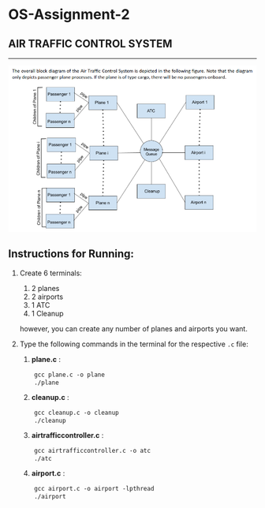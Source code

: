 # OS-Assignment-2
## AIR TRAFFIC CONTROL SYSTEM

---

<img alt="image" width="821" src="flowchart.png">


## Instructions for Running:
1. Create 6 terminals:
    1. 2 planes
    2. 2 airports
    3. 1 ATC
    4. 1 Cleanup

    however, you can create any number of planes and airports you want.

2. Type the following commands in the terminal for the respective `.c` file:
    1. **plane.c** : 
    ``` 
        gcc plane.c -o plane
        ./plane
    ```
    2. **cleanup.c** :
    ``` 
        gcc cleanup.c -o cleanup
        ./cleanup
    ```
    3. **airtrafficcontroller.c** :
    ``` 
        gcc airtrafficcontroller.c -o atc
        ./atc
    ```
    4. **airport.c** :
    ```
        gcc airport.c -o airport -lpthread
        ./airport

    ```